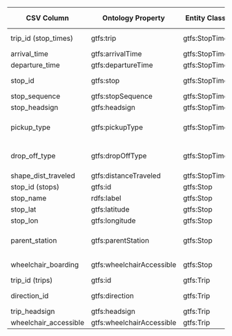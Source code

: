 | CSV Column           | Ontology Property | Entity Class | Rel. Entity Class | Subject Generation    | Join Condition | Datatype | Function Name | Function Output |
| --- | --- | --- | --- | --- | --- | --- | --- | --- |
| trip_id (stop_times) | gtfs:trip | gtfs:StopTime | gtfs:Trip | stop_time/{trip_id}/{stop_sequence} | trip_id = trips.trip_id | xsd:anyURI |  |  |
| arrival_time | gtfs:arrivalTime | gtfs:StopTime |  |  |  | schema:Time |  |  |
| departure_time | gtfs:departureTime | gtfs:StopTime |  |  |  | schema:Time |  |  |
| stop_id | gtfs:stop | gtfs:StopTime | gtfs:Stop | stop/{stop_id} | stop_id = stops.stop_id | xsd:anyURI |  |  |
| stop_sequence | gtfs:stopSequence | gtfs:StopTime |  |  |  | xsd:nonNegativeInteger |  |  |
| stop_headsign | gtfs:headsign | gtfs:StopTime |  |  |  | xsd:string (pattern) | @es |  |
| pickup_type | gtfs:pickupType | gtfs:StopTime | skos:Concept |  |  | xsd:anyURI |  | map_pickup_type 0→<http://transport.linkeddata.es/kos/pickup/available>, 1→<.../not-available> |
| drop_off_type | gtfs:dropOffType | gtfs:StopTime | skos:Concept |  |  | xsd:anyURI |  | map_dropoff_type 0→<http://transport.linkeddata.es/kos/drop-off/available>, 1→<.../not-available> |
| shape_dist_traveled | gtfs:distanceTraveled | gtfs:StopTime |  |  |  | gtfs:nonNegativeFloat |  |  |
| stop_id (stops) | gtfs:id | gtfs:Stop |  | stop/{stop_id} |  | xsd:string |  |  |
| stop_name | rdfs:label | gtfs:Stop |  |  |  | xsd:string | @es |  |
| stop_lat | gtfs:latitude | gtfs:Stop |  |  |  | geo:lat |  |  |
| stop_lon | gtfs:longitude | gtfs:Stop |  |  |  | geo:long |  |  |
| parent_station | gtfs:parentStation | gtfs:Stop | gtfs:Station | station/{parent_station} | parent_station = stops.stop_id | xsd:anyURI |  |  |
| wheelchair_boarding | gtfs:wheelchairAccessible | gtfs:Stop | skos:Concept |  |  | xsd:anyURI |  | map_wheelchair 0→<.../no-information>, 1→<.../accesible>, 2→<.../inaccesible> |
| trip_id (trips) | gtfs:id | gtfs:Trip |  | trip/{trip_id} |  | xsd:string |  |  |
| direction_id | gtfs:direction | gtfs:Trip | skos:Concept |  |  | xsd:anyURI |  | map_direction 0→<.../one-direction>, 1→<.../opposite-direction> |
| trip_headsign | gtfs:headsign | gtfs:Trip |  |  |  | xsd:string (pattern) | @es |  |
| wheelchair_accessible | gtfs:wheelchairAccessible | gtfs:Trip | skos:Concept |  |  | xsd:anyURI |  | map_wheelchair 1→<.../accesible> |
